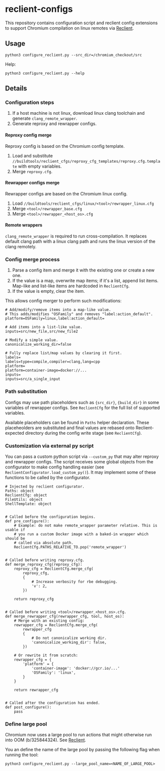 # reclient-configs

This repository contains configuration script and reclient config extensions to
support Chromium compilation on linux remotes via
[Reclient](https://github.com/bazelbuild/reclient/).

## Usage

```
python3 configure_reclient.py --src_dir=/chromium_checkout/src
```

Help:
```
python3 configure_reclient.py --help
```

## Details

### Configuration steps

1. If a host machine is not linux, download linux clang toolchain and generate
   `clang_remote_wrapper`.
2. Generate reproxy and rewrapper configs.

#### Reproxy config merge

Reproxy config is based on the Chromium config template.
1. Load and substitute
   `//buildtools/reclient_cfgs/reproxy_cfg_templates/reproxy.cfg.template` with
   empty variables.
2. Merge `reproxy.cfg`.

#### Rewrapper configs merge

Rewrapper configs are based on the Chromium linux config.
1. Load `//buildtools/reclient_cfgs/linux/<tool>/rewrapper_linux.cfg`
2. Merge `<tool>/rewrapper_base.cfg`
3. Merge `<tool>/rewrapper_<host_os>.cfg`

#### Remote wrappers

`clang_remote_wrapper` is required to run cross-compilation. It replaces default
clang path with a linux clang path and runs the linux version of the clang
remotely.

### Config merge process

1. Parse a config item and merge it with the existing one or create a new one.
2. If the value is a map, overwrite map items; if it's a list, append list
   items. Map-like and list-like items are hardcoded in `ReclientCfg`.
3. If the value is empty, clear the item.

This allows config merger to perform such modifications:

```
# Add/modify/remove items into a map-like value.
# This adds/modifies "OSFamily" and removes "label:action_default".
platform=OSFamily=linux,label:action_default=

# Add items into a list-like value.
inputs=src/new_file,src/new_file2

# Modify a simple value.
canonicalize_working_dir=false

# Fully replace list/map values by clearing it first.
labels=
labels=type=compile,compiler=clang,lang=cpp
platform=
platform=container-image=docker://...
inputs=
inputs=src/a_single_input
```

### Path substitution

Configs may use path placeholders such as `{src_dir}`, `{build_dir}` in some
variables of rewrapper configs. See `ReclientCfg` for the full list of supported
variables.

Available placeholders can be found in `Paths` helper declaration. These
placeheolders are substituted and final values are rebased onto
Reclient-expected directory during the config write stage (see `ReclientCfg`).

### Customization via external py script

You can pass a custom python script via `--custom_py` that may alter reproxy and
rewrapper configs. The script receives some global objects from the configurator
to make config handling easier (see `ReclientConfigurator.load_custom_py()`). It
may implement some of these functions to be called by the configurator.

```(python)
# Injected by reclient configurator.
Paths: object
ReclientCfg: object
FileUtils: object
ShellTemplate: object


# Called before the configuration begins.
def pre_configure():
    # Example: do not make remote_wrapper parameter relative. This is usable if
    # you run a custom Docker image with a baked-in wrapper which should be
    # called via absolute path.
    ReclientCfg.PATHS_RELATIVE_TO.pop('remote_wrapper')


# Called before writing reproxy.cfg.
def merge_reproxy_cfg(reproxy_cfg):
    reproxy_cfg = ReclientCfg.merge_cfg(
        reproxy_cfg,
        {
            # Increase verbosity for rbe debugging.
            'v': 2,
        })

    return reproxy_cfg


# Called before writing <tool>/rewrapper_<host_os>.cfg.
def merge_rewrapper_cfg(rewrapper_cfg, tool, host_os):
    # Merge with an existing config:
    rewrapper_cfg = ReclientCfg.merge_cfg(
        rewrapper_cfg
        {
            # Do not canonicalize working dir.
            'canonicalize_working_dir': false,
        })

    # Or rewrite it from scratch:
    rewrapper_cfg = {
        'platform' = {
            'container-image': 'docker://gcr.io/...'
            'OSFamily': 'linux',
        }
    }

    return rewrapper_cfg


# Called after the configuration has ended.
def post_configure():
    pass
```

### Define large pool

Chromium now uses a large pool to run actions that might otherwise run into
OOM (b/325844324). See [Reclient](https://source.chromium.org/chromium/chromium/src/+/4f94ce92c8c657cbfeb4dd386581340704c9dd11).

You an define the name of the large pool by passing the following flag when running the tool:

```
python3 configure_reclient.py --large_pool_name=<NAME_OF_LARGE_POOL>
```
